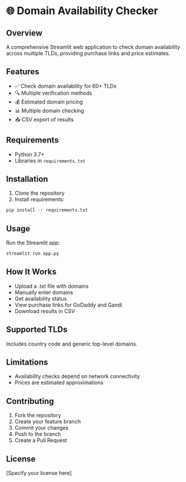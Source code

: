 # 🌐 Domain Availability Checker

## Overview
A comprehensive Streamlit web application to check domain availability across multiple TLDs, providing purchase links and price estimates.

## Features
- ✅ Check domain availability for 60+ TLDs
- 🔍 Multiple verification methods
- 💰 Estimated domain pricing
- 📊 Multiple domain checking
- 📥 CSV export of results

## Requirements
- Python 3.7+
- Libraries in `requirements.txt`

## Installation
1. Clone the repository
2. Install requirements:
```bash
pip install -r requirements.txt
```

## Usage
Run the Streamlit app:
```bash
streamlit run app.py
```

## How It Works
- Upload a .txt file with domains
- Manually enter domains
- Get availability status
- View purchase links for GoDaddy and Gandi
- Download results in CSV

## Supported TLDs
Includes country code and generic top-level domains.

## Limitations
- Availability checks depend on network connectivity
- Prices are estimated approximations

## Contributing
1. Fork the repository
2. Create your feature branch
3. Commit your changes
4. Push to the branch
5. Create a Pull Request

## License
[Specify your license here]

